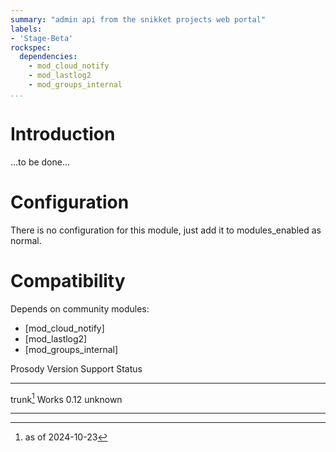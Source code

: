 ```yaml
---
summary: "admin api from the snikket projects web portal"
labels:
- 'Stage-Beta'
rockspec:
  dependencies:
	- mod_cloud_notify
	- mod_lastlog2
	- mod_groups_internal
...
```


Introduction
============

...to be done...

Configuration
=============
There is no configuration for this module, just add it to
modules\_enabled as normal.

# Compatibility

Depends on community modules:

 * [mod_cloud_notify] 
 * [mod_lastlog2] 
 * [mod_groups_internal] 

  Prosody Version   Support Status
  ----------------  ----------------
  trunk[^1]         Works
  0.12              unknown
  ----------------  ----------------

[^1]: as of 2024-10-23
